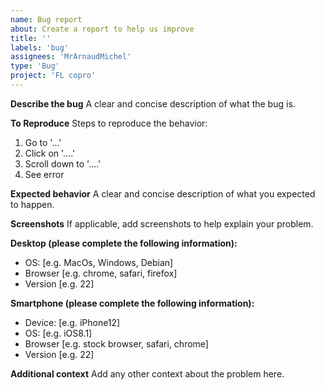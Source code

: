 ```yaml
---
name: Bug report
about: Create a report to help us improve
title: ''
labels: 'bug'
assignees: 'MrArnaudMichel'
type: 'Bug'
project: 'FL copro'
---
```


**Describe the bug**
A clear and concise description of what the bug is.

**To Reproduce**
Steps to reproduce the behavior:
1. Go to '...'
2. Click on '....'
3. Scroll down to '....'
4. See error

**Expected behavior**
A clear and concise description of what you expected to happen.

**Screenshots**
If applicable, add screenshots to help explain your problem.

**Desktop (please complete the following information):**
 - OS: [e.g. MacOs, Windows, Debian]
 - Browser [e.g. chrome, safari, firefox]
 - Version [e.g. 22]

**Smartphone (please complete the following information):**
 - Device: [e.g. iPhone12]
 - OS: [e.g. iOS8.1]
 - Browser [e.g. stock browser, safari, chrome]
 - Version [e.g. 22]

**Additional context**
Add any other context about the problem here.
